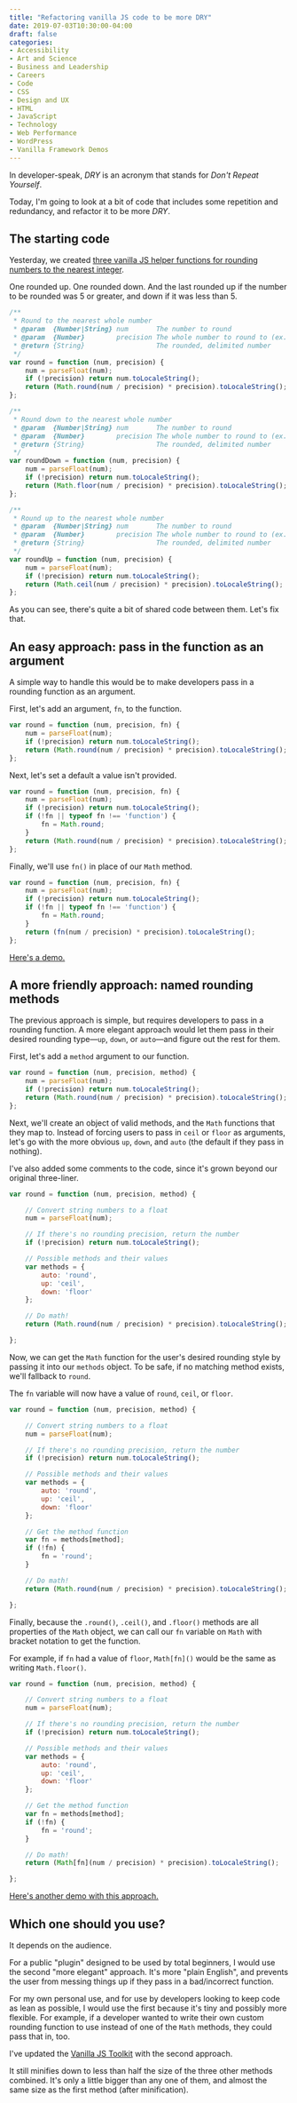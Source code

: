 ```yaml
---
title: "Refactoring vanilla JS code to be more DRY"
date: 2019-07-03T10:30:00-04:00
draft: false
categories:
- Accessibility
- Art and Science
- Business and Leadership
- Careers
- Code
- CSS
- Design and UX
- HTML
- JavaScript
- Technology
- Web Performance
- WordPress
- Vanilla Framework Demos
---
```


In developer-speak, *DRY* is an acronym that stands for *Don't Repeat Yourself*.

Today, I'm going to look at a bit of code that includes some repetition and redundancy, and refactor it to be more *DRY*.

## The starting code

Yesterday, we created [three vanilla JS helper functions for rounding numbers to the nearest integer](/how-to-round-to-the-nearest-number-with-vanilla-js/).

One rounded up. One rounded down. And the last rounded up if the number to be rounded was 5 or greater, and down if it was less than 5.

```js
/**
 * Round to the nearest whole number
 * @param  {Number|String} num       The number to round
 * @param  {Number}        precision The whole number to round to (ex. 10, 100, 1000)
 * @return {String}                  The rounded, delimited number
 */
var round = function (num, precision) {
	num = parseFloat(num);
	if (!precision) return num.toLocaleString();
	return (Math.round(num / precision) * precision).toLocaleString();
};

/**
 * Round down to the nearest whole number
 * @param  {Number|String} num       The number to round
 * @param  {Number}        precision The whole number to round to (ex. 10, 100, 1000)
 * @return {String}                  The rounded, delimited number
 */
var roundDown = function (num, precision) {
	num = parseFloat(num);
	if (!precision) return num.toLocaleString();
	return (Math.floor(num / precision) * precision).toLocaleString();
};

/**
 * Round up to the nearest whole number
 * @param  {Number|String} num       The number to round
 * @param  {Number}        precision The whole number to round to (ex. 10, 100, 1000)
 * @return {String}                  The rounded, delimited number
 */
var roundUp = function (num, precision) {
	num = parseFloat(num);
	if (!precision) return num.toLocaleString();
	return (Math.ceil(num / precision) * precision).toLocaleString();
};
```

As you can see, there's quite a bit of shared code between them. Let's fix that.

## An easy approach: pass in the function as an argument

A simple way to handle this would be to make developers pass in a rounding function as an argument.

First, let's add an argument, `fn`, to the function.

```js
var round = function (num, precision, fn) {
	num = parseFloat(num);
	if (!precision) return num.toLocaleString();
	return (Math.round(num / precision) * precision).toLocaleString();
};
```

Next, let's set a default a value isn't provided.

```js
var round = function (num, precision, fn) {
	num = parseFloat(num);
	if (!precision) return num.toLocaleString();
	if (!fn || typeof fn !== 'function') {
		fn = Math.round;
	}
	return (Math.round(num / precision) * precision).toLocaleString();
};
```

Finally, we'll use `fn()` in place of our `Math` method.

```js
var round = function (num, precision, fn) {
	num = parseFloat(num);
	if (!precision) return num.toLocaleString();
	if (!fn || typeof fn !== 'function') {
		fn = Math.round;
	}
	return (fn(num / precision) * precision).toLocaleString();
};
```

[Here's a demo.](https://codepen.io/cferdinandi/pen/RzJKxW)

## A more friendly approach: named rounding methods

The previous approach is simple, but requires developers to pass in a rounding function. A more elegant approach would let them pass in their desired rounding type&mdash;`up`, `down`, or `auto`&mdash;and figure out the rest for them.

First, let's add a `method` argument to our function.

```js
var round = function (num, precision, method) {
	num = parseFloat(num);
	if (!precision) return num.toLocaleString();
	return (Math.round(num / precision) * precision).toLocaleString();
};
```

Next, we'll create an object of valid methods, and the `Math` functions that they map to. Instead of forcing users to pass in `ceil` or `floor` as arguments, let's go with the more obvious `up`, `down`, and `auto` (the default if they pass in nothing).

I've also added some comments to the code, since it's grown beyond our original three-liner.

```js
var round = function (num, precision, method) {

	// Convert string numbers to a float
	num = parseFloat(num);

	// If there's no rounding precision, return the number
	if (!precision) return num.toLocaleString();

	// Possible methods and their values
	var methods = {
		auto: 'round',
		up: 'ceil',
		down: 'floor'
	};

	// Do math!
	return (Math.round(num / precision) * precision).toLocaleString();

};
```

Now, we can get the `Math` function for the user's desired rounding style by passing it into our `methods` object. To be safe, if no matching method exists, we'll fallback to `round`.

The `fn` variable will now have a value of `round`, `ceil`, or `floor`.

```js
var round = function (num, precision, method) {

	// Convert string numbers to a float
	num = parseFloat(num);

	// If there's no rounding precision, return the number
	if (!precision) return num.toLocaleString();

	// Possible methods and their values
	var methods = {
		auto: 'round',
		up: 'ceil',
		down: 'floor'
	};

	// Get the method function
	var fn = methods[method];
	if (!fn) {
		fn = 'round';
	}

	// Do math!
	return (Math.round(num / precision) * precision).toLocaleString();

};
```

Finally, because the `.round()`, `.ceil()`, and `.floor()` methods are all properties of the `Math` object, we can call our `fn` variable on `Math` with bracket notation to get the function.

For example, if `fn` had a value of `floor`, `Math[fn]()` would be the same as writing `Math.floor()`.

```js
var round = function (num, precision, method) {

	// Convert string numbers to a float
	num = parseFloat(num);

	// If there's no rounding precision, return the number
	if (!precision) return num.toLocaleString();

	// Possible methods and their values
	var methods = {
		auto: 'round',
		up: 'ceil',
		down: 'floor'
	};

	// Get the method function
	var fn = methods[method];
	if (!fn) {
		fn = 'round';
	}

	// Do math!
	return (Math[fn](num / precision) * precision).toLocaleString();

};
```

[Here's another demo with this approach.](https://codepen.io/cferdinandi/pen/EBRZEr)

## Which one should you use?

It depends on the audience.

For a public "plugin" designed to be used by total beginners, I would use the second "more elegant" approach. It's more "plain English", and prevents the user from messing things up if they pass in a bad/incorrect function.

For my own personal use, and for use by developers looking to keep code as lean as possible, I would use the first because it's tiny and possibly more flexible. For example, if a developer wanted to write their own custom rounding function to use instead of one of the `Math` methods, they could pass that in, too.

I've updated the [Vanilla JS Toolkit](https://vanillajstoolkit.com/) with the second approach.

It still minifies down to less than half the size of the three other methods combined. It's only a little bigger than any one of them, and almost the same size as the first method (after minification).